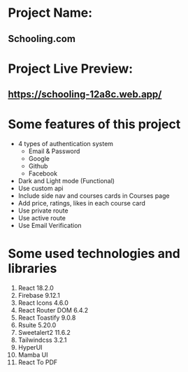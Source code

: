 # Project Name:
## Schooling.com

# Project Live Preview:
## https://schooling-12a8c.web.app/

# Some features of this project
- 4 types of authentication system
  - Email & Password
  - Google
  - Github
  - Facebook
- Dark and Light mode (Functional)
- Use custom api
- Include side nav and courses cards in Courses page
- Add price, ratings, likes in each course card
- Use private route
- Use active route
- Use Email Verification

# Some used technologies and libraries
1. React 18.2.0
2. Firebase 9.12.1
3. React Icons 4.6.0
4. React Router DOM 6.4.2
5. React Toastify 9.0.8
6. Rsuite 5.20.0
7. Sweetalert2 11.6.2
8. Tailwindcss 3.2.1
9. HyperUI
10. Mamba UI
11. React To PDF
